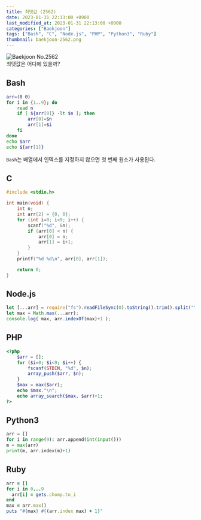 ```yaml
---
title: 최댓값 (2562)
date: 2023-01-31 22:13:00 +0900
last_modified_at: 2023-01-31 22:13:00 +0900
categories: ["Baekjoon"]
tags: ["Bash", "C", "Node.js", "PHP", "Python3", "Ruby"]
thumbnail: baekjoon-2562.png
---
```


![Baekjoon No.2562](baekjoon-2562.png)  
최댓값은 어디에 있을까?

## Bash
```bash
arr=(0 0)
for i in {1..9}; do
	read n
	if [ ${arr[0]} -lt $n ]; then
		arr[0]=$n
		arr[1]=$i
	fi
done
echo $arr
echo ${arr[1]}
```
`Bash`는 배열에서 인덱스를 지정하지 않으면 첫 번째 원소가 사용된다.

## C
```c
#include <stdio.h>

int main(void) {
	int n;
	int arr[2] = {0, 0};
	for (int i=0; i<9; i++) {
		scanf("%d", &n);
		if (arr[0] < n) {
			arr[0] = n;
			arr[1] = i+1;
		}
	}
	printf("%d %d\n", arr[0], arr[1]);

	return 0;
}
```

## Node.js
```javascript
let [...arr] = require("fs").readFileSync(0).toString().trim().split("\n").map(Number);
let max = Math.max(...arr);
console.log( max, arr.indexOf(max)+1 );
```

## PHP
```php
<?php
	$arr = [];
	for ($i=0; $i<9; $i++) {
		fscanf(STDIN, "%d", $n);
		array_push($arr, $n);
	}
	$max = max($arr);
	echo $max."\n";
	echo array_search($max, $arr)+1;
?>
```

## Python3
```python
arr = []
for i in range(9): arr.append(int(input()))
m = max(arr)
print(m, arr.index(m)+1)
```

## Ruby
```ruby
arr = []
for i in 0...9
  arr[i] = gets.chomp.to_i
end
max = arr.max()
puts "#{max} #{(arr.index max) + 1}"
```
